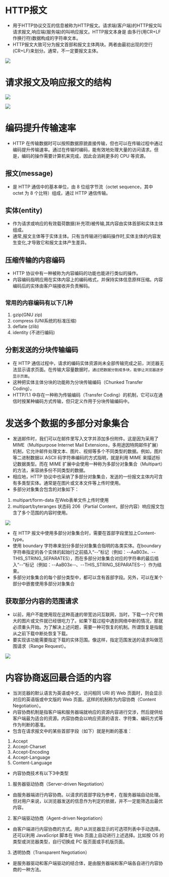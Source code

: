 # HTTP报文
* 用于HTTP协议交互的信息被称为HTTP报文。请求端(客户端)的HTTP报文叫请求报文,响应端(服务端)的叫响应报文。HTTP报文本身是
由多行(用CR+LF作换行符)数据构成的字符串文本。
* HTTP报文大致可分为报文首部和报文主体两块。两者由最初出现的空行(CR+LF)来划分。通常，不一定要报文主体。

![](https://raw.githubusercontent.com/1391020381/Web-Foundation/master/articles/HTTP%E3%80%81TCP%E3%80%81IP/img/HTTP%E6%8A%A5%E6%96%87%E7%BB%93%E6%9E%84.png)
# 请求报文及响应报文的结构
![](https://raw.githubusercontent.com/1391020381/Web-Foundation/master/articles/HTTP%E3%80%81TCP%E3%80%81IP/img/%E8%AF%B7%E6%B1%82%E6%8A%A5%E6%96%87%E5%8F%8A%E5%93%8D%E5%BA%94%E6%8A%A5%E6%96%87%E7%9A%84%E7%BB%93%E6%9E%84.png)

![](https://raw.githubusercontent.com/1391020381/Web-Foundation/master/articles/HTTP、TCP、IP/img/请求报文（上）和响应报文（下）的实例.png)

# 编码提升传输速率
* HTTP 在传输数据时可以按照数据原貌直接传输，但也可以在传输过程中通过编码提升传输速率。通过在传输时编码，能有效地处理大量的访问请求。但是，编码的操作需要计算机来完成，因此会消耗更多的 CPU 等资源。
## 报文(message)
* 是 HTTP 通信中的基本单位，由 8 位组字节流（octet sequence，其中 octet 为 8 个比特）组成，通过 HTTP 通信传输。
## 实体(entity)
* 作为请求或响应的有效载荷数据(补充项)被传输,其内容由实体首部和实体主体组成。
* 通常,报文主体等于实体主体。只有当传输进行编码操作时,实体主体的内容发生变化,才导致它和报文主体产生差异。
## 压缩传输的内容编码
* HTTP 协议中有一种被称为内容编码的功能也能进行类似的操作。
* 内容编码指明应用在实体内容上的编码格式，并保持实体信息原样压缩。内容编码后的实体由客户端接收并负责解码。
## `常用的内容编码有以下几种`
1. gzip(GNU zip)
2. compress (UNI系统的标准压缩)
3. deflate (zlib)
4. identity (不进行编码)
## 分割发送的分块传输编码
* 在 HTTP 通信过程中，请求的编码实体资源尚未全部传输完成之前，浏览器无法显示请求页面。在传输大容量数据时，`通过把数据分割成多块，能够让浏览器逐步显示页面`。
* 这种把实体主体分块的功能称为分块传输编码（Chunked Transfer
  Coding）。
* HTTP/1.1 中存在一种称为传输编码（Transfer Coding）的机制，它可以在通信时按某种编码方式传输，但只定义作用于分块传输编码中。
# 发送多个数据的多部分对象集合
* 发送邮件时，我们可以在邮件里写入文字并添加多份附件。这是因为采用了 MIME（Multipurpose Internet Mail Extensions，多用途因特网邮件扩展）机制，它允许邮件处理文本、图片、视频等多个不同类型的数据。例如，图片等二进制数据以 ASCII 码字符串编码的方式指明，就是利用 MIME 来描述标记数据类型。而在 MIME 扩展中会使用一种称为多部分对象集合（Multipart）的方法，来容纳多份不同类型的数据。
* 相应地，HTTP 协议中也采纳了多部分对象集合，发送的一份报文主体内可含有多类型实体。通常是在图片或文本文件等上传时使用。
* 多部分对象集合包含的对象如下：
1. multipart/form-data   在Web表单文件上传时使用
2. multipart/byteranges   状态码 206（Partial Content，部分内容）响应报文包含了多个范围的内容时使用。

![](https://raw.githubusercontent.com/1391020381/Web-Foundation/master/articles/HTTP%E3%80%81TCP%E3%80%81IP/img/%E5%A4%9A%E9%83%A8%E5%88%86%E5%AF%B9%E8%B1%A1%E9%9B%86%E5%90%88%E5%8C%85%E5%90%AB%E7%9A%84%E5%AF%B9%E8%B1%A1.png)

* 在 HTTP 报文中使用多部分对象集合时，需要在首部字段里加上Content-type。
* 使用 boundary 字符串来划分多部分对象集合指明的各类实体。在boundary 字符串指定的各个实体的起始行之前插入“--”标记（例如：--AaB03x、--THIS_STRING_SEPARATES），而在多部分对象集合对应的字符串的最后插入“--”标记（例如：--AaB03x--、--THIS_STRING_SEPARATES--）作为结束。
* 多部分对象集合的每个部分类型中，都可以含有首部字段。另外，可以在某个部分中嵌套使用多部分对象集合
## 获取部分内容的范围请求
* 以前，用户不能使用现在这种高速的带宽访问互联网，当时，下载一个尺寸稍大的图片或文件就已经很吃力了。如果下载过程中遇到网络中断的情况，那就必须重头开始。为了解决上述问题，需要一种可恢复的机制。所谓恢复是指能从之前下载中断处恢复下载。
* 要实现该功能需要指定下载的实体范围。像这样，指定范围发送的请求叫做范围请求（Range Request）。

![](https://raw.githubusercontent.com/1391020381/Web-Foundation/master/articles/HTTP%E3%80%81TCP%E3%80%81IP/img/%E8%8E%B7%E5%8F%96%E9%83%A8%E5%88%86%E5%86%85%E5%AE%B9%E7%9A%84%E8%8C%83%E5%9B%B4%E8%AF%B7%E6%B1%82.png)

# 内容协商返回最合适的内容

* 当浏览器的默认语言为英语或中文，访问相同 URI 的 Web 页面时，则会显示对应的英语版或中文版的 Web 页面。这样的机制称为内容协商（Content Negotiation）。
* 内容协商机制是指客户端和服务器端就响应的资源内容进行交涉，然后提供给客户端最为适合的资源。内容协商会以响应资源的语言、字符集、编码方式等作为判断的基准。
* 包含在请求报文中的某些首部字段（如下）就是判断的基准：
1. Accept
2. Accept-Charset
3. Accept-Encoding
4. Accept-Language
5. Content-Language
* 内容协商技术有以下3中类型
1. 服务器驱动协商（Server-driven Negotiation）
* 由服务器端进行内容协商。以请求的首部字段为参考，在服务器端自动处理。但对用户来说，以浏览器发送的信息作为判定的依据，并不一定能筛选出最优内容。
2. 客户端驱动协商（Agent-driven Negotiation）
* 由客户端进行内容协商的方式。用户从浏览器显示的可选项列表中手动选择。还可以利用 JavaScript 脚本在 Web 页面上自动进行上述选择。比如按 OS 的类型或浏览器类型，自行切换成 PC 版页面或手机版页面。
3. 透明协商（Transparent Negotiation）
* 是服务器驱动和客户端驱动的结合体，是由服务器端和客户端各自进行内容协商的一种方法。